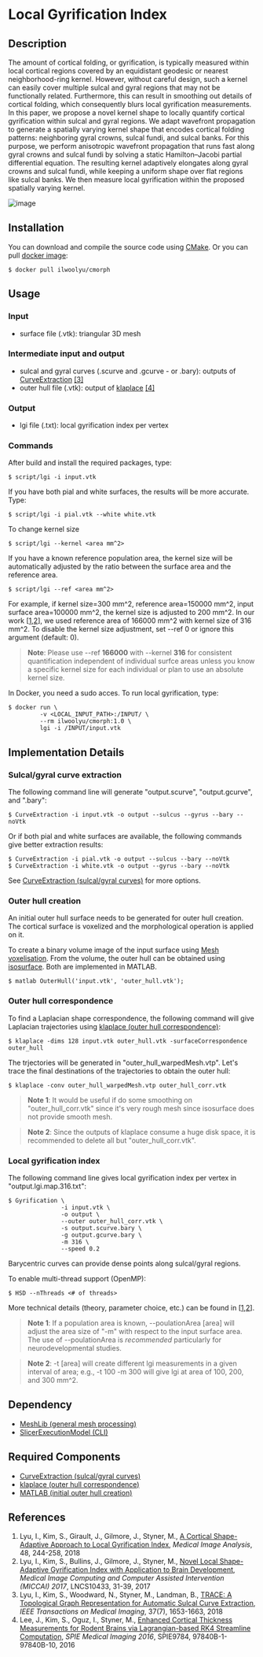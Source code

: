 # Local Gyrification Index

## Description
The amount of cortical folding, or gyrification, is typically measured within local cortical regions covered by an equidistant geodesic or nearest neighborhood-ring kernel. However, without careful design, such a kernel can easily cover multiple sulcal and gyral regions that may not be functionally related. Furthermore, this can result in smoothing out details of cortical folding, which consequently blurs local gyrification measurements. In this paper, we propose a novel kernel shape to locally quantify cortical gyrification within sulcal and gyral regions. We adapt wavefront propagation to generate a spatially varying kernel shape that encodes cortical folding patterns: neighboring gyral crowns, sulcal fundi, and sulcal banks. For this purpose, we perform anisotropic wavefront propagation that runs fast along gyral crowns and sulcal fundi by solving a static Hamilton–Jacobi partial differential equation. The resulting kernel adaptively elongates along gyral crowns and sulcal fundi, while keeping a uniform shape over flat regions like sulcal banks. We then measure local gyrification within the proposed spatially varying kernel.

![image](https://user-images.githubusercontent.com/9325798/47728629-b6e60600-dc2c-11e8-8138-094841ae5c46.png)

## Installation
You can download and compile the source code using <a href="https://cmake.org/">CMake</a>. Or you can pull <a href="https://hub.docker.com/r/ilwoolyu/cmorph/">docker image</a>:
```
$ docker pull ilwoolyu/cmorph
```
## Usage
### Input
* surface file (.vtk): triangular 3D mesh
### Intermediate input and output
* sulcal and gyral curves (.scurve and .gcurve - or .bary): outputs of <a href="https://github.com/ilwoolyu/CurveExtraction">CurveExtraction</a> [[3]](#ref3)
* outer hull file (.vtk): output of <a href="https://github.com/ilwoolyu/klaplace">klaplace</a> [[4]](#ref4)
### Output
* lgi file (.txt): local gyrification index per vertex
### Commands
After build and install the required packages, type:
```
$ script/lgi -i input.vtk
```
If you have both pial and white surfaces, the results will be more accurate. Type:
```
$ script/lgi -i pial.vtk --white white.vtk
```
To change kernel size
```
$ script/lgi --kernel <area mm^2>
```
If you have a known reference population area, the kernel size will be automatically adjusted by the ratio between the surface area and the reference area.
```
$ script/lgi --ref <area mm^2>
```
For example, if kernel size=300 mm^2, reference area=150000 mm^2, input surface area=100000 mm^2, the kernel size is adjusted to 200 mm^2. In our work [[1](#ref1),[2](#ref2)], we used reference area of 166000 mm^2 with kernel size of 316 mm^2. To disable the kernel size adjustment, set --ref 0 or ignore this argument (default: 0).
>**Note**: Please use --ref **166000** with --kernel **316** for consistent quantification independent of individual surfce areas unless you know a specific kernel size for each individual or plan to use an absolute kernel size.

In Docker, you need a sudo acces. To run local gyrification, type:
```
$ docker run \
         -v <LOCAL_INPUT_PATH>:/INPUT/ \
         --rm ilwoolyu/cmorph:1.0 \
         lgi -i /INPUT/input.vtk
```
## Implementation Details
### Sulcal/gyral curve extraction
The following command line will generate "output.scurve", "output.gcurve", and ".bary":
```
$ CurveExtraction -i input.vtk -o output --sulcus --gyrus --bary --noVtk
```
Or if both pial and white surfaces are available, the following commands give better extraction results:
```
$ CurveExtraction -i pial.vtk -o output --sulcus --bary --noVtk
$ CurveExtraction -i white.vtk -o output --gyrus --bary --noVtk
```
See [CurveExtraction (sulcal/gyral curves)](https://github.com/ilwoolyu/CurveExtraction) for more options.
### Outer hull creation
An initial outer hull surface needs to be generated for outer hull creation. The cortical surface is voxelized and the morphological operation is applied on it.

To create a binary volume image of the input surface using <a href="https://www.mathworks.com/matlabcentral/fileexchange/27390-mesh-voxelisation">Mesh voxelisation</a>. From the volume, the outer hull can be obtained using <a href="https://www.mathworks.com/help/matlab/ref/isosurface.html">isosurface</a>. Both are implemented in MATLAB.
```
$ matlab OuterHull('input.vtk', 'outer_hull.vtk');
```
### Outer hull correspondence
To find a Laplacian shape correspondence, the following command will give Laplacian trajectories using [klaplace (outer hull correspondence)](https://github.com/ilwoolyu/klaplace):
```
$ klaplace -dims 128 input.vtk outer_hull.vtk -surfaceCorrespondence outer_hull
```
The trjectories will be generated in "outer_hull_warpedMesh.vtp".
Let's trace the final destinations of the trajectories to obtain the outer hull:
```
$ klaplace -conv outer_hull_warpedMesh.vtp outer_hull_corr.vtk
```
> **Note 1**: It would be useful if do some smoothing on "outer_hull_corr.vtk" since it's very rough mesh since isosurface does not provide smooth mesh.

> **Note 2**: Since the outputs of klaplace consume a huge disk space, it is recommended to delete all but "outer_hull_corr.vtk".
### Local gyrification index
The following command line gives local gyrification index per vertex in "output.lgi.map.316.txt":
```
$ Gyrification \
               -i input.vtk \
               -o output \
               --outer outer_hull_corr.vtk \
               -s output.scurve.bary \
               -g output.gcurve.bary \
               -m 316 \
               --speed 0.2
```
Barycentric curves can provide dense points along sulcal/gyral regions.

To enable multi-thread support (OpenMP):
```
$ HSD --nThreads <# of threads>
```
More technical details (theory, parameter choice, etc.) can be found in [[1](#ref1),[2](#ref2)].
> **Note 1**: If a population area is known, --poulationArea [area] will adjust the area size of "-m" with respect to the input surface area. The use of --poulationArea is *recommended* particularly for neurodevelopmental studies.

> **Note 2**: -t [area] will create different lgi measurements in a given interval of area; e.g., -t 100 -m 300 will give lgi at area of 100, 200, and 300 mm^2.

## Dependency
* [MeshLib (general mesh processing)](https://github.com/ilwoolyu/MeshLib)
* [SlicerExecutionModel (CLI)](https://github.com/Slicer/SlicerExecutionModel)

## Required Components
* [CurveExtraction (sulcal/gyral curves)](https://github.com/ilwoolyu/CurveExtraction)
* [klaplace (outer hull correspondence)](https://github.com/ilwoolyu/klaplace)
* [MATLAB (initial outer hull creation)](https://www.mathworks.com/products/matlab.html)

## References
<ol>
<li><a id="ref1"></a>Lyu, I., Kim, S., Girault, J., Gilmore, J., Styner, M., <a href="https://doi.org/10.1016/j.media.2018.06.009">A Cortical Shape-Adaptive Approach to Local Gyrification Index</a>, <i>Medical Image Analysis</i>, 48, 244-258, 2018
<li><a id="ref2"></a>Lyu, I., Kim, S., Bullins, J., Gilmore, J., Styner, M., <a href="http://dx.doi.org/10.1007/978-3-319-66182-7_4">Novel Local Shape-Adaptive Gyrification Index with Application to Brain Development</a>, <i>Medical Image Computing and Computer Assisted Intervention (MICCAI) 2017</i>, LNCS10433, 31-39, 2017
<li><a id="ref3"></a>Lyu, I., Kim, S., Woodward, N., Styner, M., Landman, B., <a href="http://dx.doi.org/10.1109/TMI.2017.2787589">TRACE: A Topological Graph Representation for Automatic Sulcal Curve Extraction</a>, <i>IEEE Transactions on Medical Imaging</i>, 37(7), 1653-1663, 2018</li>
<li><a id="ref4"></a>Lee, J., Kim, S., Oguz, I., Styner, M., <a href="http://dx.doi.org/10.1117/12.2216420">Enhanced Cortical Thickness Measurements for Rodent Brains via Lagrangian-based RK4 Streamline Computation</a>, <i>SPIE Medical Imaging 2016</i>, SPIE9784, 97840B-1-97840B-10, 2016</li>
</ol>

